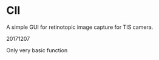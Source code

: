 # CII
A simple GUI for retinotopic image capture for TIS camera.

20171207

Only very basic function
